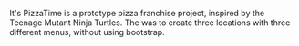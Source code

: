 It's PizzaTime is a prototype pizza franchise project, inspired by the Teenage Mutant Ninja Turtles. The was to create three locations with three different menus, without using bootstrap.
